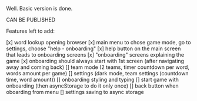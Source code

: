 Well. Basic version is done.

CAN BE PUBLISHED

Features left to add:

[x] word lookup opening browser
[x] main menu to chose game mode, go to settings, choose "help - onboarding"
[x] help button on the main screen that leads to onboarding screens
[x] "onboarding" screens explaining the game
[x] onboarding should always start with 1st screen (after navigating away and coming back)
[] team mode (2 teams, timer countdown per word, words amount per game)
[] settings (dark mode, team settings (countdown time, word amount))
[] onboarding styling and typing
[] start game with onboarding (then asyncStorage to do it only once)
[] back button when oboarding from menu
[] settings saving to async storage
